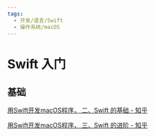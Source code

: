 ```yaml
---
tags:
  - 开发/语言/Swift
  - 操作系统/macOS
---
```


# Swift 入门

## 基础

[用Swift开发macOS程序， 二、Swift 的基础 - 知乎](https://zhuanlan.zhihu.com/p/68675071)

[用Swift开发macOS程序， 三、Swift 的进阶 - 知乎](https://zhuanlan.zhihu.com/p/68795532)
